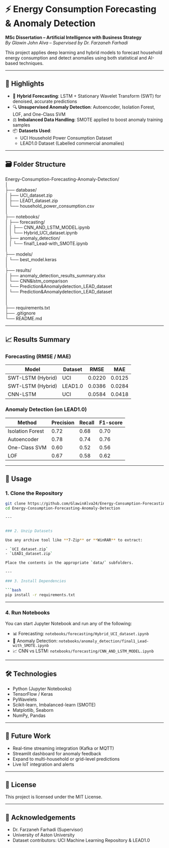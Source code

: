# ⚡ Energy Consumption Forecasting & Anomaly Detection

**MSc Dissertation – Artificial Intelligence with Business Strategy**  
*By Glawin John Alva – Supervised by Dr. Farzaneh Farhadi*

This project applies deep learning and hybrid models to forecast household energy consumption and detect anomalies using both statistical and AI-based techniques.

---

## 🚀 Highlights

- 🔀 **Hybrid Forecasting**: LSTM + Stationary Wavelet Transform (SWT) for denoised, accurate predictions
- 🔍 **Unsupervised Anomaly Detection**: Autoencoder, Isolation Forest, LOF, and One-Class SVM
- ⚖️ **Imbalanced Data Handling**: SMOTE applied to boost anomaly training samples
- 📦 **Datasets Used**:
  - UCI Household Power Consumption Dataset
  - LEAD1.0 Dataset (Labelled commercial anomalies)

---

## 🗃️ Folder Structure
Energy-Consumption-Forecasting-Anomaly-Detection/  
│  
├── database/   
│   ├── UCI_dataset.zip   
│   ├── LEAD1_dataset.zip     
│   └── household_power_consumption.csv    
│  
├── notebooks/    
│   ├── forecasting/  
│   │   ├── CNN_AND_LSTM_MODEL.ipynb    
│   │   └── Hybrid_UCI_dataset.ipynb    
│   ├── anomaly_detection/    
│   │   └── final1_Lead-with_SMOTE.ipynb    
│  
├── models/  
│   └── best_model.keras  
│  
├── results/  
│   ├── anomaly_detection_results_summary.xlsx  
│   └── CNN&lstm_comparison  
│   └── Prediction&Anomalydetection_LEAD_dataset    
│   └── Prediction&Anomalydetection_LEAD_dataset    
│        
│  
├── requirements.txt  
├── .gitignore  
└── README.md    
  
---

## 📈 Results Summary

### Forecasting (RMSE / MAE)

| Model               | Dataset      | RMSE   | MAE    |
|--------------------|--------------|--------|--------|
| SWT-LSTM (Hybrid)  | UCI          | 0.0220 | 0.0125 |
| SWT-LSTM (Hybrid)  | LEAD1.0      | 0.0386 | 0.0284 |
| CNN-LSTM           | UCI          | 0.0584 | 0.0418 |

### Anomaly Detection (on LEAD1.0)

| Method            | Precision | Recall | F1-score |
|------------------|-----------|--------|----------|
| Isolation Forest | 0.72      | 0.68   | 0.70     |
| Autoencoder      | 0.78      | 0.74   | 0.76     |
| One-Class SVM    | 0.60      | 0.52   | 0.56     |
| LOF              | 0.67      | 0.58   | 0.62     |

---

## 💾 Usage

### 1. Clone the Repository

```bash
git clone https://github.com/GlawinAlva24/Energy-Consumption-Forecasting-Anomaly-Detection.git
cd Energy-Consumption-Forecasting-Anomaly-Detection

---


### 2. Unzip Datasets

Use any archive tool like **7-Zip** or **WinRAR** to extract:

- `UCI_dataset.zip`
- `LEAD1_dataset.zip`

Place the contents in the appropriate `data/` subfolders.

---

### 3. Install Dependencies

```bash
pip install -r requirements.txt
```

---

### 4. Run Notebooks

You can start Jupyter Notebook and run any of the following:

- 📊 Forecasting: `notebooks/forecasting/Hybrid_UCI_dataset.ipynb`
- 🤖 Anomaly Detection: `notebooks/anomaly_detection/final1_Lead-with_SMOTE.ipynb`
- 📈 CNN vs LSTM: `notebooks/forecasting/CNN_AND_LSTM_MODEL.ipynb`

---

## 🛠 Technologies

- Python (Jupyter Notebooks)
- TensorFlow / Keras
- PyWavelets
- Scikit-learn, Imbalanced-learn (SMOTE)
- Matplotlib, Seaborn
- NumPy, Pandas

---

## 🧠 Future Work

- Real-time streaming integration (Kafka or MQTT)
- Streamlit dashboard for anomaly feedback
- Expand to multi-household or grid-level predictions
- Live IoT integration and alerts

---

## 📜 License

This project is licensed under the MIT License.

---

## 🙌 Acknowledgements

- Dr. Farzaneh Farhadi (Supervisor)
- University of Aston University
- Dataset contributors: UCI Machine Learning Repository & LEAD1.0
